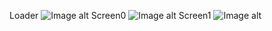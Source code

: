 Loader
![Image alt](https://github.com/25Evgeniy01/TaskMereHead/raw/master/img/screenLoader.png)
Screen0
![Image alt](https://github.com/25Evgeniy01/TaskMereHead/raw/master/img/screen1.png)
Screen1
![Image alt](https://github.com/25Evgeniy01/TaskMereHead/raw/master/img/screen2.png)
